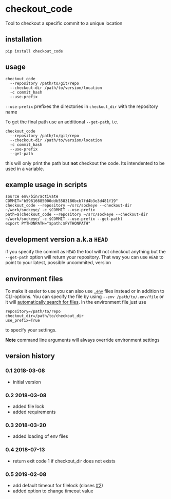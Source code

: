 # checkout_code
Tool to checkout a specific commit to a unique location

## installation

```
pip install checkout_code
```

## usage

```
checkout_code
  --repository /path/to/git/repo
  --checkout-dir /path/to/version/location
  -c commit_hash
  --use-prefix
```

`--use-prefix` prefixes the directories in `checkout_dir` with the repository name

To get the final path use an additional `--get-path`, i.e.

```
checkout_code
  --repository /path/to/git/repo
  --checkout-dir /path/to/version/location
  -c commit_hash
  --use-prefix
  --get-path
```
this will only print the path but **not** checkout the code. Its intendented to be used in a variable.


## example usage in scripts


```
source env/bin/activate
COMMIT="b59616685000ddb5583186bcb7fd4b3e3d481f19"
checkout_code --repository ~/src/sockeye --checkout-dir ~/work/sockeye/ -c $COMMIT --use-prefix
path=$(checkout_code --repository ~/src/sockeye --checkout-dir ~/work/sockeye/ -c $COMMIT --use-prefix --get-path)
export PYTHONPATH="$path:$PYTHONPATH"
```

## development version a.k.a `HEAD`

if you specify the commit as `HEAD` the tool will not checkout anything but the `--get-path` option will return your repository. That way you can use `HEAD` to point to your latest, possible uncommited, version

## environment files

To make it easier to use you can also use [`.env`](https://github.com/theskumar/python-dotenv) files instead or in addition to CLI-options. You can specify the file by using `--env /path/to/.env/file` or it will [automatically search for files](https://github.com/theskumar/python-dotenv#getting-started). In the environment file just use
```
repository=/path/to/repo
checkout_dir=/path/to/checkout_dir
use_prefix=True
```
to specify your settings.

**Note** command line arguments will always override environment settings


## version history

### 0.1 2018-03-08

* initial version

### 0.2 2018-03-08

* added file lock
* added requirements

### 0.3 2018-03-20

* added loading of env files

### 0.4 2018-07-13

* return exit code 1 if checkout_dir does not exists

### 0.5 2019-02-08

* add default timeout for filelock (closes [#2](https://github.com/kanedo/checkout_code/issues/2))
* added option to change timeout value
